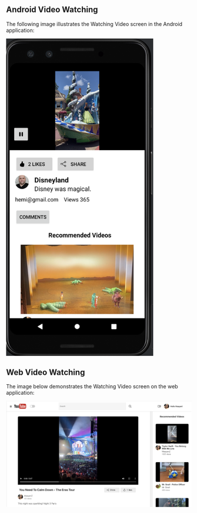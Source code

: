 ## Android Video Watching

The following image illustrates the Watching Video screen in the Android application:

<img src="../images/watchAndroid.png" alt="Watching Video in Android" width="400"/>

## Web Video Watching

The image below demonstrates the Watching Video screen on the web application:

![Watching Video on Web](../images/watchWeb.png)
